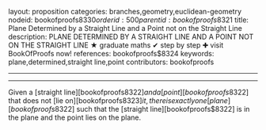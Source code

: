 layout: proposition
categories: branches,geometry,euclidean-geometry
nodeid: bookofproofs$8330
orderid: 500
parentid: bookofproofs$8321
title: Plane Determined by a Straight Line and a Point not on the Straight Line
description: PLANE DETERMINED BY A STRAIGHT LINE AND A POINT NOT ON THE STRAIGHT LINE &#9733; graduate maths &#10004; step by step &#10010; visit BookOfProofs now!
references: bookofproofs$8324
keywords: plane,determined,straight line,point
contributors: bookofproofs

---


---

Given a [straight line][bookofproofs$8322] and a [point][bookofproofs$8322] that does not [lie on][bookofproofs$8323] it, there is exactly one [plane][bookofproofs$8322] such that the [straight line][bookofproofs$8322] is in the plane and the point lies on the plane.
